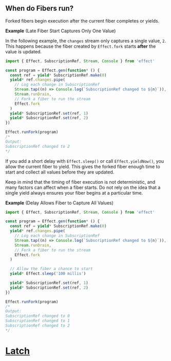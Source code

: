 ## When do Fibers run?

Forked fibers begin execution after the current fiber completes or yields.

**Example** (Late Fiber Start Captures Only One Value)

In the following example, the `changes` stream only captures a single value, `2`.
This happens because the fiber created by `Effect.fork` starts **after** the value is updated.

```ts twoslash
import { Effect, SubscriptionRef, Stream, Console } from 'effect'

const program = Effect.gen(function* () {
  const ref = yield* SubscriptionRef.make(0)
  yield* ref.changes.pipe(
    // Log each change in SubscriptionRef
    Stream.tap((n) => Console.log(`SubscriptionRef changed to ${n}`)),
    Stream.runDrain,
    // Fork a fiber to run the stream
    Effect.fork
  )
  yield* SubscriptionRef.set(ref, 1)
  yield* SubscriptionRef.set(ref, 2)
})

Effect.runFork(program)
/*
Output:
SubscriptionRef changed to 2
*/
```

If you add a short delay with `Effect.sleep()` or call `Effect.yieldNow()`, you allow the current fiber to yield. This gives the forked fiber enough time to start and collect all values before they are updated.

<Aside type="caution" title="Fiber Execution is Non-Deterministic">
  Keep in mind that the timing of fiber execution is not deterministic,
  and many factors can affect when a fiber starts. Do not rely on the idea
  that a single yield always ensures your fiber begins at a particular
  time.
</Aside>

**Example** (Delay Allows Fiber to Capture All Values)

```ts twoslash ins={14}
import { Effect, SubscriptionRef, Stream, Console } from 'effect'

const program = Effect.gen(function* () {
  const ref = yield* SubscriptionRef.make(0)
  yield* ref.changes.pipe(
    // Log each change in SubscriptionRef
    Stream.tap((n) => Console.log(`SubscriptionRef changed to ${n}`)),
    Stream.runDrain,
    // Fork a fiber to run the stream
    Effect.fork
  )

  // Allow the fiber a chance to start
  yield* Effect.sleep('100 millis')

  yield* SubscriptionRef.set(ref, 1)
  yield* SubscriptionRef.set(ref, 2)
})

Effect.runFork(program)
/*
Output:
SubscriptionRef changed to 0
SubscriptionRef changed to 1
SubscriptionRef changed to 2
*/
```

# [Latch](https://effect.website/docs/concurrency/latch/)
